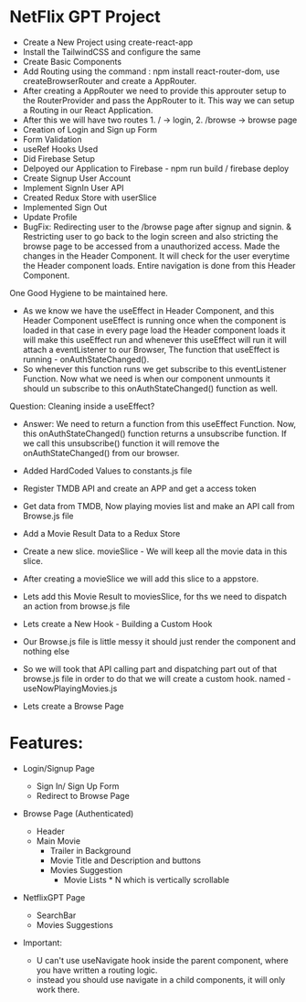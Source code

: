 # NetFlix GPT Project

- Create a New Project using create-react-app
- Install the TailwindCSS and configure the same
- Create Basic Components
- Add Routing using the command : npm install react-router-dom, use createBrowserRouter and create a AppRouter.
- After creating a AppRouter we need to provide this approuter setup to the RouterProvider and pass the AppRouter to it. This way we can setup a Routing in our React Application.
- After this we will have two routes 1. / -> login, 2. /browse -> browse page
- Creation of Login and Sign up Form
- Form Validation
- useRef Hooks Used
- Did Firebase Setup
- Delpoyed our Application to Firebase - npm run build / firebase deploy
- Create Signup User Account
- Implement SignIn User API
- Created Redux Store with userSlice
- Implemented Sign Out
- Update Profile
- BugFix: Redirecting user to the /browse page after signup and signin. & Restricting user to go back to the login screen and also stricting the browse page to be accessed from a unauthorized access. Made the changes in the Header Component. It will check for the user everytime the Header component loads. Entire navigation is done from this Header Component.

One Good Hygiene to be maintained here.

- As we know we have the useEffect in Header Component, and this Header Component useEffect is running once when the component is loaded in that case in every page load the Header component loads it will make this useEffect run and whenever this useEffect will run it will attach a eventListener to our Browser, The function that useEffect is running - onAuthStateChanged().
- So whenever this function runs we get subscribe to this eventListener Function.
  Now what we need is when our component unmounts it should un subscribe to this onAuthStateChanged() function as well.

Question:
Cleaning inside a useEffect?

- Answer: We need to return a function from this useEffect Function.
  Now, this onAuthStateChanged() function returns a unsubscribe function.
  If we call this unsubscribe() function it will remove the onAuthStateChanged() from our browser.

- Added HardCoded Values to constants.js file
- Register TMDB API and create an APP and get a access token
- Get data from TMDB, Now playing movies list and make an API call from Browse.js file
- Add a Movie Result Data to a Redux Store
- Create a new slice. movieSlice - We will keep all the movie data in this slice.
- After creating a movieSlice we will add this slice to a appstore.
- Lets add this Movie Result to moviesSlice, for ths we need to dispatch an action from browse.js file

- Lets create a New Hook - Building a Custom Hook
- Our Browse.js file is little messy it should just render the component and nothing else
- So we will took that API calling part and dispatching part out of that browse.js file in order to do that we will create a custom hook. named - useNowPlayingMovies.js

- Lets create a Browse Page

# Features:

- Login/Signup Page
  - Sign In/ Sign Up Form
  - Redirect to Browse Page
- Browse Page (Authenticated)
  - Header
  - Main Movie
    - Trailer in Background
    - Movie Title and Description and buttons
    - Movies Suggestion
      - Movie Lists \* N which is vertically scrollable
- NetflixGPT Page

  - SearchBar
  - Movies Suggestions

- Important:
  - U can't use useNavigate hook inside the parent component, where you have written a routing logic.
  - instead you should use navigate in a child components, it will only work there.
